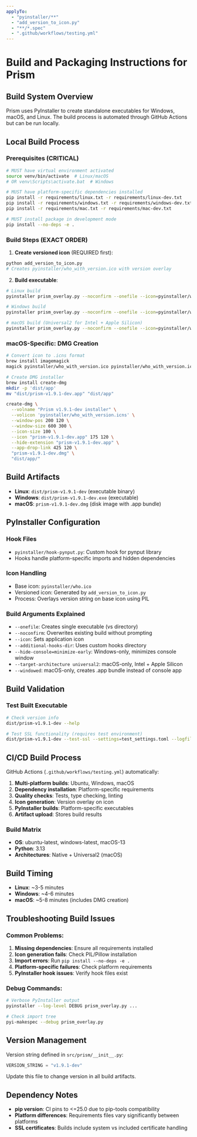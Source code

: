 ```yaml
---
applyTo:
  - "pyinstaller/**"
  - "add_version_to_icon.py"
  - "**/*.spec"
  - ".github/workflows/testing.yml"
---
```


# Build and Packaging Instructions for Prism

## Build System Overview
Prism uses PyInstaller to create standalone executables for Windows, macOS, and Linux. The build process is automated through GitHub Actions but can be run locally.

## Local Build Process

### Prerequisites (CRITICAL)
```bash
# MUST have virtual environment activated
source venv/bin/activate  # Linux/macOS
# OR venv\Scripts\activate.bat  # Windows

# MUST have platform-specific dependencies installed
pip install -r requirements/linux.txt -r requirements/linux-dev.txt     # Linux
pip install -r requirements/windows.txt -r requirements/windows-dev.txt # Windows  
pip install -r requirements/mac.txt -r requirements/mac-dev.txt         # macOS

# MUST install package in development mode
pip install --no-deps -e .
```

### Build Steps (EXACT ORDER)

1. **Create versioned icon** (REQUIRED first):
```bash
python add_version_to_icon.py
# Creates pyinstaller/who_with_version.ico with version overlay
```

2. **Build executable**:
```bash
# Linux build
pyinstaller prism_overlay.py --noconfirm --onefile --icon=pyinstaller/who_with_version.ico --name "prism-v1.9.1-dev" --additional-hooks-dir=pyinstaller

# Windows build
pyinstaller prism_overlay.py --noconfirm --onefile --icon=pyinstaller/who_with_version.ico --name "prism-v1.9.1-dev" --additional-hooks-dir=pyinstaller --hide-console=minimize-early

# macOS build (Universal2 for Intel + Apple Silicon)
pyinstaller prism_overlay.py --noconfirm --onefile --icon=pyinstaller/who_with_version.ico --name "prism-v1.9.1-dev" --additional-hooks-dir=pyinstaller --target-architecture universal2 --windowed
```

### macOS-Specific: DMG Creation
```bash
# Convert icon to .icns format
brew install imagemagick
magick pyinstaller/who_with_version.ico pyinstaller/who_with_version.icns

# Create DMG installer
brew install create-dmg
mkdir -p 'dist/app'
mv "dist/prism-v1.9.1-dev.app" "dist/app"

create-dmg \
  --volname "Prism v1.9.1-dev installer" \
  --volicon 'pyinstaller/who_with_version.icns' \
  --window-pos 200 120 \
  --window-size 600 300 \
  --icon-size 100 \
  --icon "prism-v1.9.1-dev.app" 175 120 \
  --hide-extension "prism-v1.9.1-dev.app" \
  --app-drop-link 425 120 \
  "prism-v1.9.1-dev.dmg" \
  "dist/app/"
```

## Build Artifacts
- **Linux**: `dist/prism-v1.9.1-dev` (executable binary)
- **Windows**: `dist/prism-v1.9.1-dev.exe` (executable)
- **macOS**: `prism-v1.9.1-dev.dmg` (disk image with .app bundle)

## PyInstaller Configuration

### Hook Files
- `pyinstaller/hook-pynput.py`: Custom hook for pynput library
- Hooks handle platform-specific imports and hidden dependencies

### Icon Handling
- Base icon: `pyinstaller/who.ico`
- Versioned icon: Generated by `add_version_to_icon.py`
- Process: Overlays version string on base icon using PIL

### Build Arguments Explained
- `--onefile`: Creates single executable (vs directory)
- `--noconfirm`: Overwrites existing build without prompting
- `--icon`: Sets application icon
- `--additional-hooks-dir`: Uses custom hooks directory
- `--hide-console=minimize-early`: Windows-only, minimizes console window
- `--target-architecture universal2`: macOS-only, Intel + Apple Silicon
- `--windowed`: macOS-only, creates .app bundle instead of console app

## Build Validation

### Test Built Executable
```bash
# Check version info
dist/prism-v1.9.1-dev --help

# Test SSL functionality (requires test environment)
dist/prism-v1.9.1-dev --test-ssl --settings=test_settings.toml --logfile=latest.log
```

## CI/CD Build Process
GitHub Actions (`.github/workflows/testing.yml`) automatically:

1. **Multi-platform builds**: Ubuntu, Windows, macOS
2. **Dependency installation**: Platform-specific requirements
3. **Quality checks**: Tests, type checking, linting
4. **Icon generation**: Version overlay on icon
5. **PyInstaller builds**: Platform-specific executables
6. **Artifact upload**: Stores build results

### Build Matrix
- **OS**: ubuntu-latest, windows-latest, macOS-13
- **Python**: 3.13
- **Architectures**: Native + Universal2 (macOS)

## Build Timing
- **Linux**: ~3-5 minutes
- **Windows**: ~4-6 minutes  
- **macOS**: ~5-8 minutes (includes DMG creation)

## Troubleshooting Build Issues

### Common Problems:
1. **Missing dependencies**: Ensure all requirements installed
2. **Icon generation fails**: Check PIL/Pillow installation
3. **Import errors**: Run `pip install --no-deps -e .`
4. **Platform-specific failures**: Check platform requirements
5. **PyInstaller hook issues**: Verify hook files exist

### Debug Commands:
```bash
# Verbose PyInstaller output
pyinstaller --log-level DEBUG prism_overlay.py ...

# Check import tree
pyi-makespec --debug prism_overlay.py
```

## Version Management
Version string defined in `src/prism/__init__.py`:
```python
VERSION_STRING = "v1.9.1-dev"
```

Update this file to change version in all build artifacts.

## Dependency Notes
- **pip version**: CI pins to <=25.0 due to pip-tools compatibility
- **Platform differences**: Requirements files vary significantly between platforms
- **SSL certificates**: Builds include system vs included certificate handling